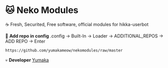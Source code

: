 # 🐱 Neko Modules
☕ Fresh, Securited, Free software, official modules for hikka-userbot

🌁 **Add repo in config**
.config -> Built-In -> Loader -> ADDITIONAL_REPOS -> ADD REPO ->
Enter
```bash
https://github.com/yumakameow/nekomodules/raw/master
```

💀 **Developer**
<a href="https://t.me/yewik">Yumaka</a>
